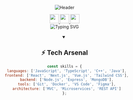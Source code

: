 <div align="center">

![Header](https://capsule-render.vercel.app/api?type=waving&color=gradient&customColorList=12,14,16,18,20&height=300&section=header&text=Soumen&fontSize=90&fontColor=ffffff&animation=fadeIn&desc=Software%20Developer&descSize=25&descAlignY=62)

<a href="mailto:soumen19j@gmail.com">
  <img src="https://img.shields.io/badge/-Gmail-333333?style=for-the-badge&logo=gmail&logoColor=EA4335&labelColor=ffffff" height="30" />
</a>
<a href="https://linkedin.com/in/soumenjs">
  <img src="https://img.shields.io/badge/-LinkedIn-333333?style=for-the-badge&logo=linkedin&logoColor=0A66C2&labelColor=ffffff" height="30" />
</a>
<a href="https://instagram.com/soumen_is_here">
  <img src="https://img.shields.io/badge/-Instagram-333333?style=for-the-badge&logo=instagram&logoColor=E4405F&labelColor=ffffff" height="30" />
</a>

<br/>

<div align="center">
  <img src="https://readme-typing-svg.herokuapp.com?font=JetBrains+Mono&weight=600&size=30&duration=3000&pause=1000&color=333333&center=true&vCenter=true&width=435&lines=Software+Developer;Problem+Solver;Always+Learning;Tech+Enthusiast" alt="Typing SVG" />
</div>

<br/>

<details open>
<summary><h2>⚡ Tech Arsenal</h2></summary>
<div align="center">
  
```js
const skills = {
  languages: ['JavaScript', 'TypeScript', 'C++', 'Java'],
  frontend: ['React', 'Next.js', 'Vue.js', 'Tailwind CSS'],
  backend: ['Node.js', 'Express', 'MongoDB'],
  tools: ['Git', 'Docker', 'VS Code', 'Figma'],
  architecture: ['MVC', 'Microservices', 'REST API']
};
